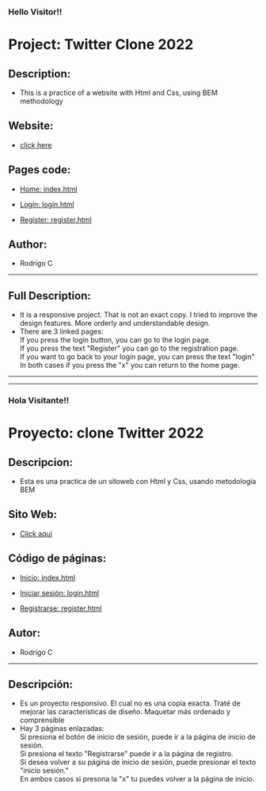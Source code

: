 <h3>Hello Visitor!!</h3>

# Project: Twitter Clone 2022

## Description:

- This is a practice of a website with Html and Css, using BEM methodology

## Website:

- [click here](https://roddevwork.github.io/twittrod/)

## Pages code:

- [Home: index.html](./index.html)

- [Login: login.html](/src/pages/login.html)

- [Register: register.html](/src/pages/register.html)

## Author:

- Rodrigo C

---

## Full Description:

- It is a responsive project. That is not an exact copy. I tried to improve the design features. More orderly and understandable design. <br>
- There are 3 linked pages:<br>
  If you press the login button, you can go to the login page.<br>
  If you press the text "Register" you can go to the registration page.<br>
  If you want to go back to your login page, you can press the text "login"<br>
  In both cases if you press the "x" you can return to the home page.

---

---

<h3>Hola Visitante!!</h3>

# Proyecto: clone Twitter 2022

## Descripcion:

- Esta es una practica de un sitoweb con Html y Css, usando metodología BEM

## Sito Web:

- [Click aquí](https://roddevwork.github.io/twittrod/)

## Código de páginas:

- [Inicio: index.html](./index.html)

- [Iniciar sesión: login.html](/src/pages/login.html)

- [Registrarse: register.html](/src/pages/register.html)

## Autor:

- Rodrigo C

---

## Descripción:

- Es un proyecto responsivo. El cual no es una copia exacta. Traté de mejorar las características de diseño. Maquetar más ordenado y comprensible<br>
- Hay 3 páginas enlazadas:<br>
  Si presiona el botón de inicio de sesión, puede ir a la página de inicio de sesión.<br>
  Si presiona el texto "Registrarse" puede ir a la página de registro.<br>
  Si desea volver a su página de inicio de sesión, puede presionar el texto "inicio sesión."<br>
  En ambos casos si presona la "x" tu puedes volver a la página de inicio.
